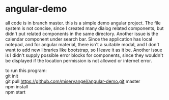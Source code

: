 # angular-demo

all code is in branch master. this is a simple demo angular project. The file system is not concise, since I created many dialog related components, but didn't put related components in the same directory. Another issue is the calendar component under search bar. Since the application has local notepad, and for angular material, there isn't a suitable modal, and I don't want to add new libraries like bootstrap, so I leave it as it be. Another issue is I didn't supply possible error blocks for components, since they wouldn't be displayed if the location permission is not allowed or internet error.

to run this program:
                <br>git init
                <br>git pull https://github.com/miseryangel/angular-demo.git master
                <br>npm install
                <br>npm start
